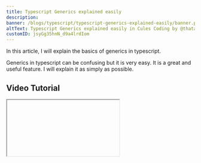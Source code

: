 ```yaml
---
title: Typescript Generics explained easily
description:
banner: /blogs/typescript/typescript-generics-explained-easily/banner.png
altText: Typescript Generics explained easily in Cules Coding by @thatanjan
customID: jsyGg35hnN_d9a4lrdIom
---
```


In this article, I will explain the basics of generics in typescript.

Generics in typescript can be confusing but it is very easy. It is a great and useful feature. I will explain it as simply as possible.

## Video Tutorial

<Iframe videoID='ewOnjLgKWOs' />

## What is Generics?

Let me give you a simple example:

```typescript
const printNum = (num: number) => {
	console.log(num)
}

printNum(12)
printNum(92)
printNum(2)

// result
// 12
// 92
// 2
```

This function takes a number as a parameter and prints it on the console. The num parameter can be anything. We don't know. Whenever you call the function with an argument, the `num` parameter becomes that argument value.

Typescript generics is kinda like that. But instead of expecting values as parameters, we expect types. And we pass types as arguments. I think typescript generics name is kinda misleading. This name makes it look complex. But it is not. It should be called type parameter or something like that.

Let's see how it works:

```typescript
const createNewUser = (user: object) => {
	const newUser = { ...user, active: true, power: 100 }

	return newUser
}

const user = createNewUser({ name: 'John Doe', age: 21 })

console.log(user)
console.log(user.name) // error: Property 'name' does not exist on type '{ active: boolean; power: number; }'.
```

This function takes a user parameter which has to be an object. We are creating a new user object with the properties of the user object and adding the active and power properties. The new user object is returned.

We are creating a new user with that function passing a user object as an argument. Finally, we are printing the user object.

We don't have any errors. But if we try to access the `name` for `age` property, we will get an error like this:

```
Property 'name' does not exist on type '{ active: boolean; power: number; }'.
```

![download](https://user-images.githubusercontent.com/71136371/171092664-1c29c0cd-d143-4f6d-8298-ea5907834072.jpg)

Because the `user` parameter has object type but we didn't specify any properties and their type. So the compiler didn't know what types to include.

We can fix this by specifying an interface:

```typescript
interface User {
	name: string
	age: number
}

const createNewUser = (user: User) => {
	const newUser = { ...user, active: true, power: 100 }

	return newUser
}

const user = createNewUser({ name: 'John Doe', age: 21 })

console.log(user)
console.log(user.name) // works fine
```

![image](https://user-images.githubusercontent.com/71136371/171093263-0e9af932-5d1d-493f-9938-988c4ba7b806.png)

But different users might need different properties. So, if you use a single interface then you can't use it for different users.

This is where Typescript generics come into play. We can expect a type parameter for the function. And also we will be able to pass the type when we will call the function.

```typescript
const createNewUser = <T>(user: T) => {
	const newUser = { ...user, active: true, power: 100 }

	return newUser
}

const user = createNewUser({ name: 'John Doe', age: 21 })

console.log(user)
console.log(user.name) // works fine
```

We add type parameters(generics) to the function by adding `<>` after the function name. Then you can specify your type parameter name. You can call it whatever you want but most people use `T` for simplicity.

Then we have specified the user as type `T`. Now whatever argument you will pass in the function call, `user` will be of that type. You can pass whatever type you want. But if you want `T` to be a specific type, then you can extend that type.

```typescript
const createNewUser = <T extends object>(user: T) => {
	const newUser = { ...user, active: true, power: 100 }

	return newUser
}

const user = createNewUser({ name: 'John Doe', age: 21 })

console.log(user)
console.log(user.name) // works fine
```

Now you always have to pass an object.
You can also pass types in the function call. What if you always want to pass some interface?

```typescript
const createNewUser = <T>(user: T) => {
	const newUser = { ...user, active: true, power: 100 }

	return newUser
}

interface User {
	name: string
	age: number
}

const user = createNewUser<User>({ name: 'John Doe', age: 21 })

interface User2 extends User {
	country: string
}

const user2 = createNewUser<User2>({
	name: 'John Doe',
	age: 21,
	country: 'BD',
})
```

This time, we are creating two user interfaces and we are passing the user interface as an argument.
And those two user object will be their interface type.

I hope everything is clear to you now. If not, let me give you another example.

```typescript
interface User<T> {
	name: string
	age: number
	extraInfo: T
}
```

We have this `User` interface and `extraInfo` property can be any type. We just don't know. But don't pass `any` type.

![image](https://user-images.githubusercontent.com/71136371/171095937-9932908d-98d4-4c3d-a2a3-18f54d0713ea.png)

So that's why we are using generics.

```typescript
interface User<T> {
	name: string
	age: number
	extraInfo: T
}

interface Address {
	city: string
	country: string
}

const user: User<Address> = {
	name: 'Anjan',
	age: 20,
	extraInfo: {
		city: 'Dhaka',
		country: 'BD',
	},
}
```

Now `extraInfo` is of type `Address`.

## Multiple types in the generics.

```typescript
interface User<T, A> {
	name: string
	age: A
	extraInfo: T
}

const user: User<Address, number> = {
	name: 'Anjan',
	age: 20,
	extraInfo: {
		city: 'Dhaka',
		country: 'BD',
	},
}
```

## Default types

```typescript
interface User<T, A = number> {
	name: string
	age: A
	extraInfo: T
}

const user: User<Address> = {
	name: 'Anjan',
	age: 20,
	extraInfo: {
		city: 'Dhaka',
		country: 'BD',
	},
}
```
